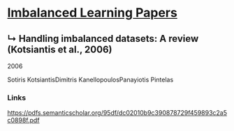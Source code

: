 # [Imbalanced Learning Papers](../README.md)
## ↳ Handling imbalanced datasets: A review (Kotsiantis et al., 2006)

2006

Sotiris KotsiantisDimitris KanellopoulosPanayiotis Pintelas

### Links

https://pdfs.semanticscholar.org/95df/dc02010b9c390878729f459893c2a5c0898f.pdf

